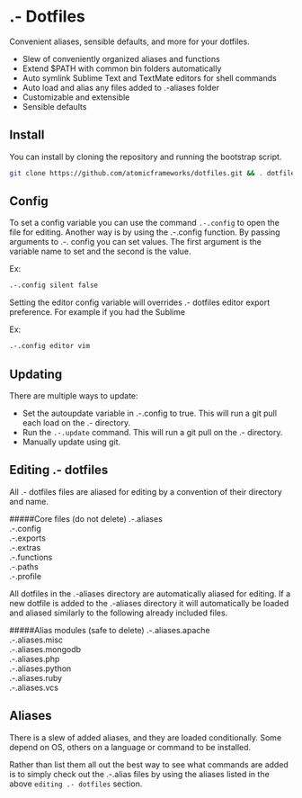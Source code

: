 # .- Dotfiles
Convenient aliases, sensible defaults, and more for your dotfiles.

* Slew of conveniently organized aliases and functions
* Extend $PATH with common bin folders automatically
* Auto symlink Sublime Text and TextMate editors for shell commands
* Auto load and alias any files added to .-aliases folder
* Customizable and extensible
* Sensible defaults


## Install
You can install by cloning the repository and running the bootstrap script.

```bash
git clone https://github.com/atomicframeworks/dotfiles.git && . dotfiles/bootstrap.sh
````

## Config
To set a config variable you can use the command `.-.config` to open the file for editing.
Another way is by using the .-.config function.  By passing arguments to .-. config you can set values.  The first argument is the variable name to set and the second is the value.

Ex:
````bash
.-.config silent false
````

Setting the editor config variable will overrides .- dotfiles editor export preference.  For example if you had the Sublime 

Ex:
````bash
.-.config editor vim
````
## Updating
There are multiple ways to update:
* Set the autoupdate variable in .-.config to true.  This will run a git pull each load on the .- directory.
* Run the `.-.update` command.  This will run a git pull on the .- directory.
* Manually update using git.


## Editing .- dotfiles
All  .- dotfiles files are aliased for editing by a convention of their directory and name. 

#####Core files (do not delete)
.-.aliases<br>
.-.config<br>
.-.exports<br>
.-.extras<br>
.-.functions<br>
.-.paths<br>
.-.profile<br>

All dotfiles in the .-aliases directory are automatically aliased for editing.  If a new dotfile is added to the .-aliases directory it will automatically be loaded and aliased similarly to the following already included files.

#####Alias modules (safe to delete) 
.-.aliases.apache<br>
.-.aliases.misc<br>
.-.aliases.mongodb<br>
.-.aliases.php<br>
.-.aliases.python<br>
.-.aliases.ruby<br>
.-.aliases.vcs<br>


## Aliases
There is a slew of added aliases, and they are loaded conditionally.  Some depend on OS, others on a language or command to be installed. 

Rather than list them all out the best way to see what commands are added is to simply check out the .-.alias files by using the aliases listed in the above `editing .- dotfiles` section.